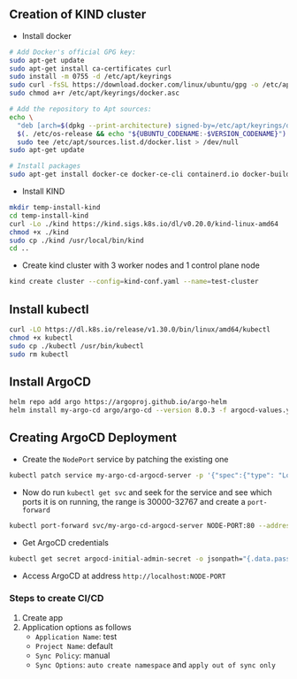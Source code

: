 ## Creation of KIND cluster
* Install docker
```bash
# Add Docker's official GPG key:
sudo apt-get update
sudo apt-get install ca-certificates curl
sudo install -m 0755 -d /etc/apt/keyrings
sudo curl -fsSL https://download.docker.com/linux/ubuntu/gpg -o /etc/apt/keyrings/docker.asc
sudo chmod a+r /etc/apt/keyrings/docker.asc

# Add the repository to Apt sources:
echo \
  "deb [arch=$(dpkg --print-architecture) signed-by=/etc/apt/keyrings/docker.asc] https://download.docker.com/linux/ubuntu \
  $(. /etc/os-release && echo "${UBUNTU_CODENAME:-$VERSION_CODENAME}") stable" | \
  sudo tee /etc/apt/sources.list.d/docker.list > /dev/null
sudo apt-get update

# Install packages
sudo apt-get install docker-ce docker-ce-cli containerd.io docker-buildx-plugin docker-compose-plugin docker-compose
```

* Install KIND
```bash
mkdir temp-install-kind
cd temp-install-kind
curl -Lo ./kind https://kind.sigs.k8s.io/dl/v0.20.0/kind-linux-amd64
chmod +x ./kind
sudo cp ./kind /usr/local/bin/kind
cd ..
```

* Create kind cluster with 3 worker nodes and 1 control plane node
```bash
kind create cluster --config=kind-conf.yaml --name=test-cluster
```

## Install kubectl
```bash
curl -LO https://dl.k8s.io/release/v1.30.0/bin/linux/amd64/kubectl
chmod +x kubectl
sudo cp ./kubectl /usr/bin/kubectl
sudo rm kubectl
```

## Install ArgoCD
```bash
helm repo add argo https://argoproj.github.io/argo-helm
helm install my-argo-cd argo/argo-cd --version 8.0.3 -f argocd-values.yaml
```

## Creating ArgoCD Deployment

* Create the `NodePort` service by patching the existing one
```bash
kubectl patch service my-argo-cd-argocd-server -p '{"spec":{"type": "LoadBalancer"}}'
```

* Now do run `kubectl get svc` and seek for the service and see which ports it is on running, the range is 30000-32767 and create a `port-forward`
```bash
kubectl port-forward svc/my-argo-cd-argocd-server NODE-PORT:80 --address 0.0.0.0
```

* Get ArgoCD credentials
```bash
kubectl get secret argocd-initial-admin-secret -o jsonpath="{.data.password}" | base64 -d
```

* Access ArgoCD at address `http://localhost:NODE-PORT`

### Steps to create CI/CD 
1. Create app
2. Application options as follows
    - `Application Name`: test 
    - `Project Name`: default
    - `Sync Policy`: manual
    - `Sync Options`: `auto create namespace` and `apply out of sync only`
